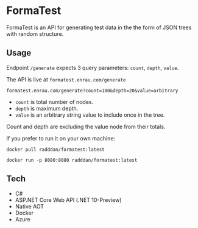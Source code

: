# FormaTest

FormaTest is an API for generating test data in the the form of JSON trees with random structure.

## Usage

Endpoint `/generate` expects 3 query parameters: `count`, `depth`, `value`.

The API is live at `formatest.enrau.com/generate`

`formatest.enrau.com/generate?count=100&depth=20&value=arbitrary`

* `count` is total number of nodes.
* `depth` is maximum depth.
* `value` is an arbitrary string value to include once in the tree.

Count and depth are excluding the value node from their totals.

If you prefer to run it on your own machine:

`docker pull radddan/formatest:latest`

`docker run -p 8080:8080 radddan/formatest:latest`

## Tech

* C#
* ASP.NET Core Web API (.NET 10-Preview)
* Native AOT
* Docker
* Azure


